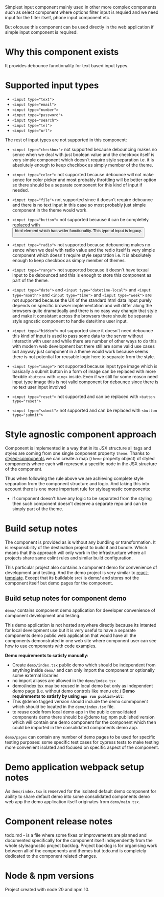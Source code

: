 Simplest input component mainly used in other more complex components such as
select component where options filter input is requied and we need input
for the filter itself, phone input component etc.

But ofcouse this component can be used directly in the web application if
simple input component is required.

# Why this component exists
It provides debounce functionality for text based input types.

# Supported input types
- `<input type="text">`
- `<input type="email">`
- `<input type="number">`
- `<input type="password">`
- `<input type="search">`
- `<input type="tel">`
- `<input type="url">`

The rest of input types are not supported in this component:
- `<input type="checkbox">` not supported because debouncing makes no sence
when we deal with just boolean value and the checkbox itself is very
simple component which doesn`t require style separation i.e. it is
absolutely enough to keep checkbox as simply member of the theme.

- `<input type="color">` not supported because debounce will not make sence
for color picker and most probably throttling will be better option so
there should be a separate component for this kind of input if needed.

- `<input type="file">` not supported since it doesn't require debounce
and there is no text input in this case so most probably just simple
component in the theme would work.

- `<input type="button">` not supported because it can be completely replaced
with <button> html element which has wider functionality.
This type of input is legacy.

- `<input type="radio">` not supported because debouncing makes no sence
when we deal with radio value and the redio itself is very simple component
which doesn`t require style separation i.e. it is absolutely enough to
keep checkbox as simply member of themes.

- `<input type="range">` not supported because it doesn't have texual
input to be debounced and this is enough to store this component as part
of the theme.

- `<input type="date">` and `<input type="datetime-local">` and
`<input type="month">` and `<input type="time">` and `<input type="week">` are
not supported because the UX of the standard html data input purely depends
on specific browser implementation and will differ along the browsers quite
dramatically and there is no easy way changin that style and make it
consistant across the browsers there should be separate style agnostic
component to handle date/time user input.

- `<input type="hidden">` not supported since it doesn't need debounce
this kind of input is used to pass some data to the server without
interactin with user and while there are number of other ways to do
this with modern web development but there still are some valid use
cases but anyway just component in a theme would work because seems
there is not potential for reusable logic here to separate from
the style.

- `<input type="image">` not supported because input type image which is
basically a submit button in a form of image can be replaced with more
flexible `<button>` with `<img>` inside. Even if we still for some reason
need input type image this is not valid component for debounce since
there is no text user input involved

- `<input type="reset">` not supported and can be replaced with
`<button type="reset">`

- `<input type="submit">` not supported and can be replaced with
`<button type="submit">`

# Style agnostic component approach
Component is implemented in a way that in its JSX structure all tags and styles
are coming from one single conponent property `theme`.
Thanks to [styled-components](https://styled-components.com/) we can
create a map (`theme` property object) of styled components where each will
represent a specific node in the JSX structure of the component.

Thus when following the rule above we are achieving complete style separation
from the component structure and logic. And taking this into account there is
one more important rule for styleagnostic components: 
- if component doesn't have any logic to be separated from the styling then
such component doesn't deserve a separate repo and can be simply part of the
theme.

# Build setup notes
The component is provided as is without any bundling or transformation.
It is responsibility of the destination project to build it and bundle.
Which means that this approach will only work in the infrastructure where
all projects share same eslint rules and similar build configuration.

This particular project also contains a component demo for convenience of
development and testing. And the demo project is very similar to 
[react-template](https://github.com/omatviiv/react-template#setup-notes).
Except that its buildable src/ is demo/ and stores not the component itself
but demo pages for the component.

## Build setup notes for component demo
`demo/` contains component demo application for developer convenience
of component development and testing.

This demo application is not hosted anywhere directly because its intented
for local development use but it is very useful to have a separate
components demo public web application that would have all the components
demonstrated in one web site where component user can see how to use
components with code examples.

**Demo requirements to satisfy manually:**
- Create `demo/index.tsx` public demo which should be independent from anything
inside `demo/` and can only import the component or optionally some external
libraries
- no import aliases are allowed in the `demo/index.tsx`
- demo/index.tsx may be reused in local demo but only as independent demo page
(i.e. without demo controls like menu etc.)
**Demo requirements to satisfy by using `npm run publish-all`:**
- This @demo tagged version should include the demo commponent which should be
located in the `demo/index.tsx` file.
- to reuse code from local demo app in the public consolidated components
demo there should be @demo tag npm published version which will contain one
demo component for the component which then could be imported in the
consolidated components demo app.

`demo/pages` can contain any number of demo pages to be used for specific
testing purposes: some specific test cases for cypress tests to make
testing more convenient isolated and focused on specific aspect of
the component.

# Demo application webpack setup notes
As `demo/index.tsx` is reserved for the isolated default demo component for
ability to share default demo into some consolidated components demo web app
the demo application itself originates from `demo/main.tsx`.

# Component release notes
todo.md - is a file where some fixes or improvements are planned and documented
specifically for the component itself independently from the whole
styleagnostic project backlog.
Project backlog is for organising work between all of the components and themes
but todo.md is completely dedicated to the component related changes.

# Node & npm versions
Project created with node 20 and npm 10.
